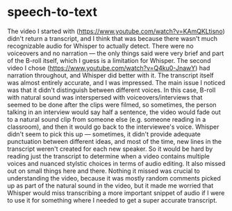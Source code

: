 # speech-to-text
The video I started with (https://www.youtube.com/watch?v=KAmQKLtisno) didn't return a transcript, and I think that was because there wasn't much recognizable audio for Whisper to actually detect. There were no voiceovers and no narration — the only things said were very brief and part of the B-roll itself, which I guess is a limitation for Whisper. The second video I chose (https://www.youtube.com/watch?v=Q4ku0-JnawY) had narration throughout, and Whisper did better with it. The transcript itself was almost entirely accurate, and I was impressed. The main issue I noticed was that it didn't distinguish between different voices. In this case, B-roll with natural sound was interspersed with voiceovers/interviews that seemed to be done after the clips were filmed, so sometimes, the person talking in an interview would say half a sentence, the video would fade out to a natural sound clip from someone else (e.g. someone reading in a classroom), and then it would go back to the interviewee's voice. Whisper didn't seem to pick this up — sometimes, it didn't provide adequate punctuation between different ideas, and most of the time, new lines in the transcript weren't created for each new speaker. So it would be hard by reading just the transcript to determine when a video contains multiple voices and nuanced stylstic choices in terms of audio editing. It also missed out on small things here and there. Nothing it missed was crucial to understanding the video, because it was mostly random comments picked up as part of the natural sound in the video, but it made me worried that Whisper would miss transcribing a more important snippet of audio if I were to use it for something where I needed to get a super accurate transcript. 
